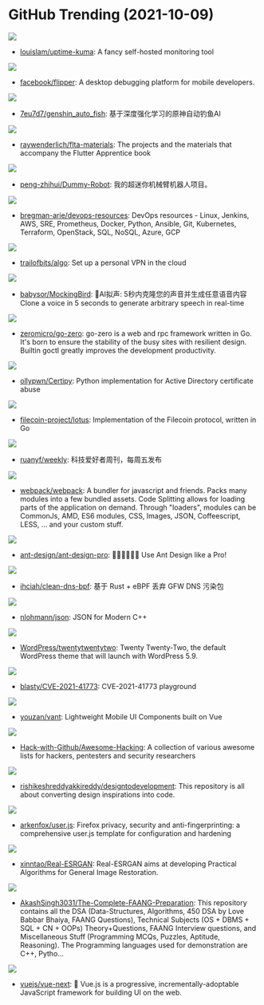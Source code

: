 # GitHub Trending (2021-10-09)

![](https://img.shields.io/badge/JavaScript-New%20473-green?style=flat-square&logo=appveyor)
- [louislam/uptime-kuma](https://github.com/louislam/uptime-kuma): A fancy self-hosted monitoring tool

![](https://img.shields.io/badge/TypeScript-New%20138-green?style=flat-square&logo=appveyor)
- [facebook/flipper](https://github.com/facebook/flipper): A desktop debugging platform for mobile developers.

![](https://img.shields.io/badge/Python-New%2039-green?style=flat-square&logo=appveyor)
- [7eu7d7/genshin_auto_fish](https://github.com/7eu7d7/genshin_auto_fish): 基于深度强化学习的原神自动钓鱼AI

![](https://img.shields.io/badge/Dart-New%20147-green?style=flat-square&logo=appveyor)
- [raywenderlich/flta-materials](https://github.com/raywenderlich/flta-materials): The projects and the materials that accompany the Flutter Apprentice book

![](https://img.shields.io/badge/none-New%20882-green?style=flat-square&logo=appveyor)
- [peng-zhihui/Dummy-Robot](https://github.com/peng-zhihui/Dummy-Robot): 我的超迷你机械臂机器人项目。

![](https://img.shields.io/badge/Groovy-New%2055-green?style=flat-square&logo=appveyor)
- [bregman-arie/devops-resources](https://github.com/bregman-arie/devops-resources): DevOps resources - Linux, Jenkins, AWS, SRE, Prometheus, Docker, Python, Ansible, Git, Kubernetes, Terraform, OpenStack, SQL, NoSQL, Azure, GCP

![](https://img.shields.io/badge/Python-New%20328-green?style=flat-square&logo=appveyor)
- [trailofbits/algo](https://github.com/trailofbits/algo): Set up a personal VPN in the cloud

![](https://img.shields.io/badge/JavaScript-New%20157-green?style=flat-square&logo=appveyor)
- [babysor/MockingBird](https://github.com/babysor/MockingBird): 🚀AI拟声: 5秒内克隆您的声音并生成任意语音内容 Clone a voice in 5 seconds to generate arbitrary speech in real-time

![](https://img.shields.io/badge/Go-New%2025-green?style=flat-square&logo=appveyor)
- [zeromicro/go-zero](https://github.com/zeromicro/go-zero): go-zero is a web and rpc framework written in Go. It's born to ensure the stability of the busy sites with resilient design. Builtin goctl greatly improves the development productivity.

![](https://img.shields.io/badge/Python-New%2045-green?style=flat-square&logo=appveyor)
- [ollypwn/Certipy](https://github.com/ollypwn/Certipy): Python implementation for Active Directory certificate abuse

![](https://img.shields.io/badge/Go-New%204-green?style=flat-square&logo=appveyor)
- [filecoin-project/lotus](https://github.com/filecoin-project/lotus): Implementation of the Filecoin protocol, written in Go

![](https://img.shields.io/badge/none-New%2015-green?style=flat-square&logo=appveyor)
- [ruanyf/weekly](https://github.com/ruanyf/weekly): 科技爱好者周刊，每周五发布

![](https://img.shields.io/badge/JavaScript-New%2020-green?style=flat-square&logo=appveyor)
- [webpack/webpack](https://github.com/webpack/webpack): A bundler for javascript and friends. Packs many modules into a few bundled assets. Code Splitting allows for loading parts of the application on demand. Through "loaders", modules can be CommonJs, AMD, ES6 modules, CSS, Images, JSON, Coffeescript, LESS, ... and your custom stuff.

![](https://img.shields.io/badge/TypeScript-New%208-green?style=flat-square&logo=appveyor)
- [ant-design/ant-design-pro](https://github.com/ant-design/ant-design-pro): 👨🏻‍💻👩🏻‍💻 Use Ant Design like a Pro!

![](https://img.shields.io/badge/Rust-New%20197-green?style=flat-square&logo=appveyor)
- [ihciah/clean-dns-bpf](https://github.com/ihciah/clean-dns-bpf): 基于 Rust + eBPF 丢弃 GFW DNS 污染包

![](https://img.shields.io/badge/C%2B%2B-New%2021-green?style=flat-square&logo=appveyor)
- [nlohmann/json](https://github.com/nlohmann/json): JSON for Modern C++

![](https://img.shields.io/badge/HTML-New%2079-green?style=flat-square&logo=appveyor)
- [WordPress/twentytwentytwo](https://github.com/WordPress/twentytwentytwo): Twenty Twenty-Two, the default WordPress theme that will launch with WordPress 5.9.

![](https://img.shields.io/badge/Dockerfile-New%2021-green?style=flat-square&logo=appveyor)
- [blasty/CVE-2021-41773](https://github.com/blasty/CVE-2021-41773): CVE-2021-41773 playground

![](https://img.shields.io/badge/TypeScript-New%202-green?style=flat-square&logo=appveyor)
- [youzan/vant](https://github.com/youzan/vant): Lightweight Mobile UI Components built on Vue

![](https://img.shields.io/badge/none-New%20248-green?style=flat-square&logo=appveyor)
- [Hack-with-Github/Awesome-Hacking](https://github.com/Hack-with-Github/Awesome-Hacking): A collection of various awesome lists for hackers, pentesters and security researchers

![](https://img.shields.io/badge/HTML-New%208-green?style=flat-square&logo=appveyor)
- [rishikeshreddyakkireddy/designtodevelopment](https://github.com/rishikeshreddyakkireddy/designtodevelopment): This repository is all about converting design inspirations into code.

![](https://img.shields.io/badge/JavaScript-New%20117-green?style=flat-square&logo=appveyor)
- [arkenfox/user.js](https://github.com/arkenfox/user.js): Firefox privacy, security and anti-fingerprinting: a comprehensive user.js template for configuration and hardening

![](https://img.shields.io/badge/Python-New%2032-green?style=flat-square&logo=appveyor)
- [xinntao/Real-ESRGAN](https://github.com/xinntao/Real-ESRGAN): Real-ESRGAN aims at developing Practical Algorithms for General Image Restoration.

![](https://img.shields.io/badge/Jupyter%20Notebook-New%2042-green?style=flat-square&logo=appveyor)
- [AkashSingh3031/The-Complete-FAANG-Preparation](https://github.com/AkashSingh3031/The-Complete-FAANG-Preparation): This repository contains all the DSA (Data-Structures, Algorithms, 450 DSA by Love Babbar Bhaiya, FAANG Questions), Technical Subjects (OS + DBMS + SQL + CN + OOPs) Theory+Questions, FAANG Interview questions, and Miscellaneous Stuff (Programming MCQs, Puzzles, Aptitude, Reasoning). The Programming languages used for demonstration are C++, Pytho…

![](https://img.shields.io/badge/TypeScript-New%2019-green?style=flat-square&logo=appveyor)
- [vuejs/vue-next](https://github.com/vuejs/vue-next): 🖖 Vue.js is a progressive, incrementally-adoptable JavaScript framework for building UI on the web.

